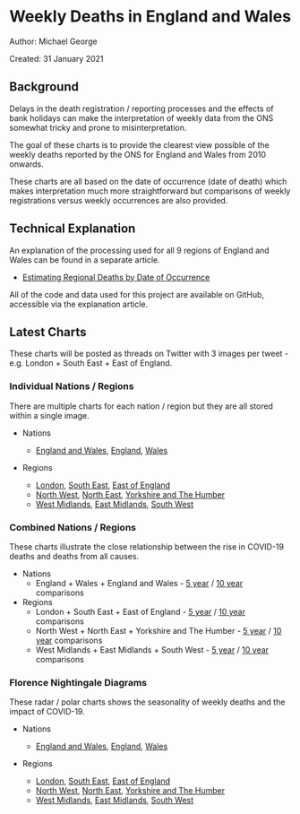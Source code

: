 # Weekly Deaths in England and Wales

Author: Michael George

Created: 31 January 2021



## Background

Delays in the death registration / reporting processes and the effects of bank holidays can make the interpretation of weekly data from the ONS somewhat tricky and prone to misinterpretation.

The goal of these charts is to provide the clearest view possible of the weekly deaths reported by the ONS for England and Wales from 2010 onwards.

These charts are all based on the date of occurrence (date of death) which makes interpretation much more straightforward but comparisons of weekly registrations versus weekly occurrences are also provided.



## Technical Explanation

An explanation of the processing used for all 9 regions of England and Wales can be found in a separate article.

- [Estimating Regional Deaths by Date of Occurrence](../estimating-regional-occurrences/README.md)

All of the code and data used for this project are available on GitHub, accessible via the explanation article.



## Latest Charts

These charts will be posted as threads on Twitter with 3 images per tweet - e.g. London + South East + East of England.



### Individual Nations / Regions

There are multiple charts for each nation / region but they are all stored within a single image.

- Nations

  - [England and Wales](england_wales.png), [England](england.png), [Wales](wales.png)

- Regions
  - [London](london.png), [South East](south_east.png), [East of England](east_england.png)
  - [North West](north_west.png), [North East](north_east.png), [Yorkshire and The Humber](yorkshire_humber.png)
  - [West Midlands](west_midlands.png), [East Midlands](east_midlands.png), [South West](south_west.png)



### Combined Nations / Regions

These charts illustrate the close relationship between the rise in COVID-19 deaths and deaths from all causes.

- Nations
  - England + Wales + England and Wales - [5 year](5_years_4.png) /  [10 year](10_years_4.png) comparisons
- Regions
  - London + South East + East of England - [5 year](5_years_1.png) /  [10 year](10_years_1.png)  comparisons
  - North West + North East + Yorkshire and The Humber - [5 year](5_years_2.png) /  [10 year](10_years_2.png)  comparisons
  - West Midlands + East Midlands + South West - [5 year](5_years_3.png) /  [10 year](10_years_3.png)  comparisons



### Florence Nightingale Diagrams

These radar / polar charts shows the seasonality of weekly deaths and the impact of COVID-19.

- Nations

  - [England and Wales](england_wales_polar.png), [England](england_polar.png), [Wales](wales_polar.png)

- Regions

  - [London](london_polar.png), [South East](south_east_polar.png), [East of England](east_england_polar.png)
  - [North West](north_west_polar.png), [North East](north_east_polar.png), [Yorkshire and The Humber](yorkshire_humber_polar.png)
  - [West Midlands](west_midlands_polar.png), [East Midlands](east_midlands_polar.png), [South West](south_west_polar.png)
